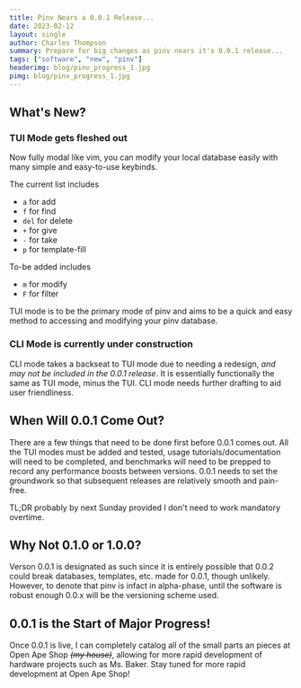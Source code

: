 ```yaml
---
title: Pinv Nears a 0.0.1 Release...
date: 2023-02-12
layout: single
author: Charles Thompson
summary: Prepare for big changes as pinv nears it's 0.0.1 release...
tags: ["software", "new", "pinv"]
headerimg: blog/pinv_progress_1.jpg
pimg: blog/pinv_progress_1.jpg
---
```


## What's New?
### TUI Mode gets fleshed out
Now fully modal like vim, you can modify your local database easily with many simple and easy-to-use keybinds.

The current list includes
 * `a` for add
 * `f` for find
 * `del` for delete
 * `+` for give
 * `-` for take
 * `p` for template-fill

To-be added includes
 * `m` for modify
 * `F` for filter

TUI mode is to be the primary mode of pinv and aims to be a quick and easy method to accessing and modifying your pinv database.

### CLI Mode is currently under construction
CLI mode takes a backseat to TUI mode due to needing a redesign, *and may not be included in the 0.0.1 release*.
It is essentially functionally the same as TUI mode, minus the TUI.
CLI mode needs further drafting to aid user friendliness.

## When Will 0.0.1 Come Out?
There are a few things that need to be done first before 0.0.1 comes out.
All the TUI modes must be added and tested, usage tutorials/documentation will need to be completed, and benchmarks will need to be prepped to record any performance boosts between versions.
0.0.1 needs to set the groundwork so that subsequent releases are relatively smooth and pain-free.

TL;DR probably by next Sunday provided I don't need to work mandatory overtime.

## Why Not 0.1.0 or 1.0.0?
Verson 0.0.1 is designated as such since it is entirely possible that 0.0.2 could break databases, templates, etc. made for 0.0.1, though unlikely. However, to denote that pinv is infact in alpha-phase, until the software is robust enough 0.0.x will be the versioning scheme used.

## 0.0.1 is the Start of Major Progress!
Once 0.0.1 is live, I can completely catalog all of the small parts an pieces at Open Ape Shop ~~*(my house)*~~, allowing for more rapid development of hardware projects such as Ms. Baker. Stay tuned for more rapid development at Open Ape Shop!